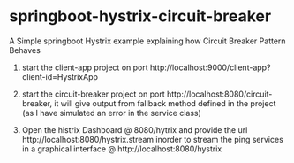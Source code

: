 # springboot-hystrix-circuit-breaker
A Simple springboot Hystrix example explaining how Circuit Breaker Pattern Behaves


1. start the client-app project on port http://localhost:9000/client-app?client-id=HystrixApp

2. start the circuit-breaker project on port http://localhost:8080/circuit-breaker, it will give output from fallback method defined in the project (as I have simulated an error in the service class)

3. Open the histrix Dashboard @ 8080/hytrix and provide the url http://localhost:8080/hystrix.stream inorder to stream the ping services in a graphical interface @ http://localhost:8080/hystrix
